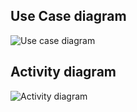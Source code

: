 ## Use Case diagram
![Use case diagram](https://user-images.githubusercontent.com/88384193/142765016-87b3742b-6edf-4ce6-af8c-93c828a4fe5c.PNG)
## Activity diagram
![Activity diagram](https://user-images.githubusercontent.com/88384193/142766808-27227365-a662-47ad-8500-48d8b221d4b7.PNG)

